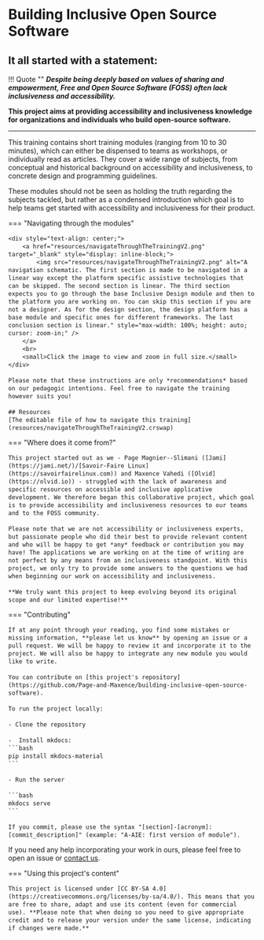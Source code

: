 # Building Inclusive Open Source Software

## It all started with a statement:

!!! Quote ""
    ***Despite being deeply based on values of sharing and empowerment, Free and Open Source Software (FOSS) often lack inclusiveness and accessibility.***

**This project aims at providing accessibility and inclusiveness knowledge for organizations and individuals who build open-source software.**

---

This training contains short training modules (ranging from 10 to 30 minutes), which can either be dispensed to teams as workshops, or individually read as articles. They cover a wide range of subjects, from conceptual and historical background on accessibility and inclusiveness, to concrete design and programming guidelines.

These modules should not be seen as holding the truth regarding the subjects tackled, but rather as a condensed introduction which goal is to help teams get started with accessibility and inclusiveness for their product.

=== "Navigating through the modules"

    <div style="text-align: center;">
        <a href="resources/navigateThroughTheTrainingV2.png" target="_blank" style="display: inline-block;">
            <img src="resources/navigateThroughTheTrainingV2.png" alt="A navigation schematic. The first section is made to be navigated in a linear way except the platform specific assistive technologies that can be skipped. The second section is linear. The third section expects you to go through the base Inclusive Design module and then to the platform you are working on. You can skip this section if you are not a designer. As for the design section, the design platform has a base module and specific ones for different frameworks. The last conclusion section is linear." style="max-width: 100%; height: auto; cursor: zoom-in;" />
        </a>
        <br>
        <small>Click the image to view and zoom in full size.</small>
    </div>

    Please note that these instructions are only *recommendations* based on our pedagogic intentions. Feel free to navigate the training however suits you!

    ## Resources
    [The editable file of how to navigate this training](resources/navigateThroughTheTrainingV2.crswap)

=== "Where does it come from?"

    This project started out as we - Page Magnier--Slimani ([Jami](https://jami.net/)/[Savoir-Faire Linux](https://savoirfairelinux.com)) and Maxence Vahedi ([Olvid](https://olvid.io)) - struggled with the lack of awareness and specific resources on accessible and inclusive applicative development. We therefore began this collaborative project, which goal is to provide accessibility and inclusiveness resources to our teams and to the FOSS community.

    Please note that we are not accessibility or inclusiveness experts, but passionate people who did their best to provide relevant content and who will be happy to get *any* feedback or contribution you may have! The applications we are working on at the time of writing are not perfect by any means from an inclusiveness standpoint. With this project, we only try to provide some answers to the questions we had when beginning our work on accessibility and inclusiveness.

    **We truly want this project to keep evolving beyond its original scope and our limited expertise!**

=== "Contributing"

    If at any point through your reading, you find some mistakes or missing information, **please let us know** by opening an issue or a pull request. We will be happy to review it and incorporate it to the project. We will also be happy to integrate any new module you would like to write.

    You can contribute on [this project's repository](https://github.com/Page-and-Maxence/building-inclusive-open-source-software).

    To run the project locally:

    - Clone the repository

    -  Install mkdocs:
    ```bash
    pip install mkdocs-material
    ```

    - Run the server

    ```bash
    mkdocs serve
    ```

    If you commit, please use the syntax "[section]-[acronym]: [commit_description]" (example: "A-AIE: first version of module").

If you need any help incorporating your work in ours, please feel free to open an issue or [contact us](mailto:contact.alterity@proton.me).


=== "Using this project's content"

    This project is licensed under [CC BY-SA 4.0](https://creativecommons.org/licenses/by-sa/4.0/). This means that you are free to share, adapt and use its content (even for commercial use). **Please note that when doing so you need to give appropriate credit and to release your version under the same license, indicating if changes were made.**

